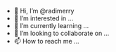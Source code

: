 - 👋 Hi, I’m @radimerry
- 👀 I’m interested in ...
- 🌱 I’m currently learning ...
- 💞️ I’m looking to collaborate on ...
- 📫 How to reach me ...

<!---
radimerry/radimerry is a ✨ special ✨ repository because its `README.md` (this file) appears on your GitHub profile.
You can click the Preview link to take a look at your changes.
--->
